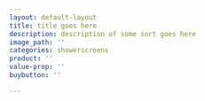 ```yaml
---
layout: default-layout
title: title goes here
description: description of some sort goes here
image_path: ''
categories: showerscreens
product: ''
value-prop: ''
buybutton: ''

---
```

